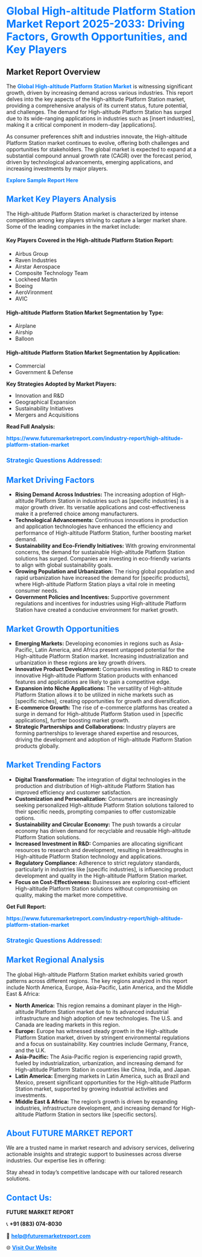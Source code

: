 <h1 style="color: #007BFF;">Global High-altitude Platform Station Market Report 2025-2033: Driving Factors, Growth Opportunities, and Key Players</h1>

<section id="overview">
<h2>Market Report Overview</h2>
<p>The <a href="https://www.futuremarketreport.com/industry-report/high-altitude-platform-station-market" style="color: #007BFF; text-decoration: none;"><strong>Global High-altitude Platform Station Market</strong></a> is witnessing significant growth, driven by increasing demand across various industries. This report delves into the key aspects of the High-altitude Platform Station market, providing a comprehensive analysis of its current status, future potential, and challenges. The demand for High-altitude Platform Station has surged due to its wide-ranging applications in industries such as [insert industries], making it a critical component in modern-day [applications].</p>
<p>As consumer preferences shift and industries innovate, the High-altitude Platform Station market continues to evolve, offering both challenges and opportunities for stakeholders. The global market is expected to expand at a substantial compound annual growth rate (CAGR) over the forecast period, driven by technological advancements, emerging applications, and increasing investments by major players.</p>
</section>

<section id="overview">
<p><a href="https://www.futuremarketreport.com/request-sample/reportId=40682" style="color: #007BFF; text-decoration: none;"><strong>Explore Sample Report Here</strong></a></p>
</section>

<section id="key-players">
<h2 style="color: #007BFF;">Market Key Players Analysis</h2>
<p>The High-altitude Platform Station market is characterized by intense competition among key players striving to capture a larger market share. Some of the leading companies in the market include:</p>
<h4>Key Players Covered in the High-altitude Platform Station Report:</h4>
<ul><li>Airbus Group</li><li>Raven Industries</li><li>Airstar Aerospace</li><li>Composite Technology Team</li><li>Lockheed Martin</li><li>Boeing</li><li>AeroVironment</li><li>AVIC</li></ul>
<h4>High-altitude Platform Station Market Segmentation by Type:</h4>
<ul><li>Airplane</li><li>Airship</li><li>Balloon</li></ul>

<h4>High-altitude Platform Station Market Segmentation by Application:</h4>
<ul><li>Commercial</li><li>Government &amp; Defense</li></ul>
<p><strong>Key Strategies Adopted by Market Players:</strong></p>
<ul>
<li>Innovation and R&D</li>
<li>Geographical Expansion</li>
<li>Sustainability Initiatives</li>
<li>Mergers and Acquisitions</li>
</ul>
</section>

<section>
<p><strong>Read Full Analysis: </strong></p><a href="https://www.futuremarketreport.com/industry-report/high-altitude-platform-station-market" style="color: #007BFF; text-decoration: none;"><strong>https://www.futuremarketreport.com/industry-report/high-altitude-platform-station-market</strong></a>
<h3 style="color: #007BFF;">Strategic Questions Addressed:</h3>
</section>

<section id="driving-factors">
<h2 style="color: #007BFF;">Market Driving Factors</h2>
<ul>
<li><strong>Rising Demand Across Industries:</strong> The increasing adoption of High-altitude Platform Station in industries such as [specific industries] is a major growth driver. Its versatile applications and cost-effectiveness make it a preferred choice among manufacturers.</li>
<li><strong>Technological Advancements:</strong> Continuous innovations in production and application technologies have enhanced the efficiency and performance of High-altitude Platform Station, further boosting market demand.</li>
<li><strong>Sustainability and Eco-Friendly Initiatives:</strong> With growing environmental concerns, the demand for sustainable High-altitude Platform Station solutions has surged. Companies are investing in eco-friendly variants to align with global sustainability goals.</li>
<li><strong>Growing Population and Urbanization:</strong> The rising global population and rapid urbanization have increased the demand for [specific products], where High-altitude Platform Station plays a vital role in meeting consumer needs.</li>
<li><strong>Government Policies and Incentives:</strong> Supportive government regulations and incentives for industries using High-altitude Platform Station have created a conducive environment for market growth.</li>
</ul>
</section>

<section id="growth-opportunities">
<h2 style="color: #007BFF;">Market Growth Opportunities</h2>
<ul>
<li><strong>Emerging Markets:</strong> Developing economies in regions such as Asia-Pacific, Latin America, and Africa present untapped potential for the High-altitude Platform Station market. Increasing industrialization and urbanization in these regions are key growth drivers.</li>
<li><strong>Innovative Product Development:</strong> Companies investing in R&D to create innovative High-altitude Platform Station products with enhanced features and applications are likely to gain a competitive edge.</li>
<li><strong>Expansion into Niche Applications:</strong> The versatility of High-altitude Platform Station allows it to be utilized in niche markets such as [specific niches], creating opportunities for growth and diversification.</li>
<li><strong>E-commerce Growth:</strong> The rise of e-commerce platforms has created a surge in demand for High-altitude Platform Station used in [specific applications], further boosting market growth.</li>
<li><strong>Strategic Partnerships and Collaborations:</strong> Industry players are forming partnerships to leverage shared expertise and resources, driving the development and adoption of High-altitude Platform Station products globally.</li>
</ul>
</section>

<section id="trending-factors">
<h2 style="color: #007BFF;">Market Trending Factors</h2>
<ul>
<li><strong>Digital Transformation:</strong> The integration of digital technologies in the production and distribution of High-altitude Platform Station has improved efficiency and customer satisfaction.</li>
<li><strong>Customization and Personalization:</strong> Consumers are increasingly seeking personalized High-altitude Platform Station solutions tailored to their specific needs, prompting companies to offer customizable options.</li>
<li><strong>Sustainability and Circular Economy:</strong> The push towards a circular economy has driven demand for recyclable and reusable High-altitude Platform Station solutions.</li>
<li><strong>Increased Investment in R&D:</strong> Companies are allocating significant resources to research and development, resulting in breakthroughs in High-altitude Platform Station technology and applications.</li>
<li><strong>Regulatory Compliance:</strong> Adherence to strict regulatory standards, particularly in industries like [specific industries], is influencing product development and quality in the High-altitude Platform Station market.</li>
<li><strong>Focus on Cost-Effectiveness:</strong> Businesses are exploring cost-efficient High-altitude Platform Station solutions without compromising on quality, making the market more competitive.</li>
</ul>
</section>

<section>
<p><strong>Get Full Report: </strong></p><a href="https://www.futuremarketreport.com/industry-report/high-altitude-platform-station-market" style="color: #007BFF; text-decoration: none;"><strong>https://www.futuremarketreport.com/industry-report/high-altitude-platform-station-market</strong></a>
<h3 style="color: #007BFF;">Strategic Questions Addressed:</h3>
</section>


<section id="regional-analysis">
<h2 style="color: #007BFF;">Market Regional Analysis</h2>
<p>The global High-altitude Platform Station market exhibits varied growth patterns across different regions. The key regions analyzed in this report include North America, Europe, Asia-Pacific, Latin America, and the Middle East & Africa:</p>
<ul>
<li><strong>North America:</strong> This region remains a dominant player in the High-altitude Platform Station market due to its advanced industrial infrastructure and high adoption of new technologies. The U.S. and Canada are leading markets in this region.</li>
<li><strong>Europe:</strong> Europe has witnessed steady growth in the High-altitude Platform Station market, driven by stringent environmental regulations and a focus on sustainability. Key countries include Germany, France, and the U.K.</li>
<li><strong>Asia-Pacific:</strong> The Asia-Pacific region is experiencing rapid growth, fueled by industrialization, urbanization, and increasing demand for High-altitude Platform Station in countries like China, India, and Japan.</li>
<li><strong>Latin America:</strong> Emerging markets in Latin America, such as Brazil and Mexico, present significant opportunities for the High-altitude Platform Station market, supported by growing industrial activities and investments.</li>
<li><strong>Middle East & Africa:</strong> The region’s growth is driven by expanding industries, infrastructure development, and increasing demand for High-altitude Platform Station in sectors like [specific sectors].</li>
</ul>
</section>

<footer>
<h2 style="color: #007BFF;">About FUTURE MARKET REPORT</h2>
<p>We are a trusted name in market research and advisory services, delivering actionable insights and strategic support to businesses across diverse industries. Our expertise lies in offering:</p>

<p>Stay ahead in today’s competitive landscape with our tailored research solutions.</p>

<h2 style="color: #007BFF;">Contact Us:</h2>
<p><strong>FUTURE MARKET REPORT</strong></p>
<p>📞 <strong>+91 (883) 074-8030</strong></p>
<p>📧 <strong><a href="mailto:help@futuremarketreport.com" style="color: #007BFF;">help@futuremarketreport.com</a></strong></p>
<p>🌐 <strong><a href="https://www.futuremarketreport.com/" style="color: #007BFF;">Visit Our Website</a></strong></p>
</footer>